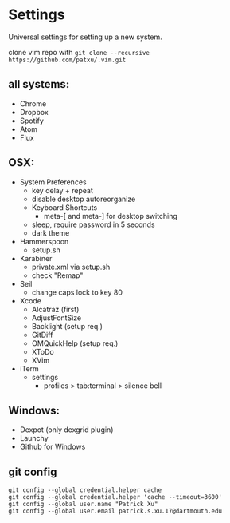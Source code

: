 # Settings

Universal settings for setting up a new system.

clone vim repo with `git clone --recursive https://github.com/patxu/.vim.git`

## all systems:
- Chrome  
- Dropbox  
- Spotify  
- Atom
- Flux

## OSX:
- System Preferences
  - key delay + repeat
  - disable desktop autoreorganize
  - Keyboard Shortcuts
    - meta-[ and meta-] for desktop switching
  - sleep, require password in 5 seconds
  - dark theme
- Hammerspoon   
  - setup.sh
- Karabiner   
  - private.xml via setup.sh
  - check "Remap"
- Seil  
  - change caps lock to key 80  
- Xcode
  - Alcatraz (first)
  - AdjustFontSize
  - Backlight (setup req.)
  - GitDiff
  - OMQuickHelp (setup req.)
  - XToDo
  - XVim
- iTerm
  - settings
    - profiles > tab:terminal > silence bell

## Windows:
- Dexpot (only dexgrid plugin)
- Launchy  
- Github for Windows  

## git config
`git config --global credential.helper cache`  
`git config --global credential.helper 'cache --timeout=3600'`  
`git config --global user.name "Patrick Xu"`  
`git config --global user.email patrick.s.xu.17@dartmouth.edu`  

